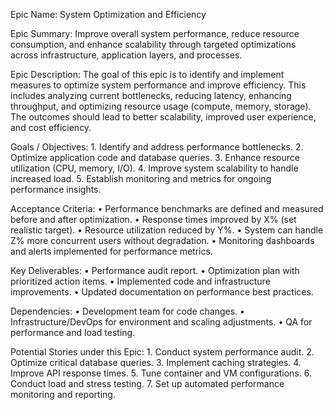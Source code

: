 Epic Name: System Optimization and Efficiency

Epic Summary: Improve overall system performance, reduce resource consumption, and enhance scalability through targeted optimizations across infrastructure, application layers, and processes.

Epic Description:
The goal of this epic is to identify and implement measures to optimize system performance and improve efficiency. This includes analyzing current bottlenecks, reducing latency, enhancing throughput, and optimizing resource usage (compute, memory, storage). The outcomes should lead to better scalability, improved user experience, and cost efficiency.

Goals / Objectives:
	1.	Identify and address performance bottlenecks.
	2.	Optimize application code and database queries.
	3.	Enhance resource utilization (CPU, memory, I/O).
	4.	Improve system scalability to handle increased load.
	5.	Establish monitoring and metrics for ongoing performance insights.

Acceptance Criteria:
	•	Performance benchmarks are defined and measured before and after optimization.
	•	Response times improved by X% (set realistic target).
	•	Resource utilization reduced by Y%.
	•	System can handle Z% more concurrent users without degradation.
	•	Monitoring dashboards and alerts implemented for performance metrics.

Key Deliverables:
	•	Performance audit report.
	•	Optimization plan with prioritized action items.
	•	Implemented code and infrastructure improvements.
	•	Updated documentation on performance best practices.

Dependencies:
	•	Development team for code changes.
	•	Infrastructure/DevOps for environment and scaling adjustments.
	•	QA for performance and load testing.

Potential Stories under this Epic:
	1.	Conduct system performance audit.
	2.	Optimize critical database queries.
	3.	Implement caching strategies.
	4.	Improve API response times.
	5.	Tune container and VM configurations.
	6.	Conduct load and stress testing.
	7.	Set up automated performance monitoring and reporting.
